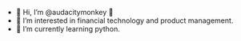 - 👋 Hi, I’m @audacitymonkey 🙈
- 👀 I’m interested in financial technology and product management. 
- 🌱 I’m currently learning python.

<!---
audacitymonkey/audacitymonkey is a ✨ special ✨ repository because its `README.md` (this file) appears on your GitHub profile.
You can click the Preview link to take a look at your changes.
--->
